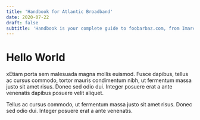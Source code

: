 ```yaml
---
title: 'Handbook for Atlantic Broadband'
date: 2020-07-22
draft: false
subtitle: 'Handbook is your complete guide to foobarbaz.com, from Imarc.'
---
```


# Hello World

xEtiam porta sem malesuada magna mollis euismod. Fusce dapibus, tellus ac cursus commodo, tortor mauris condimentum nibh, ut fermentum massa justo sit amet risus. Donec sed odio dui. Integer posuere erat a ante venenatis dapibus posuere velit aliquet.

Tellus ac cursus commodo, ut fermentum massa justo sit amet risus. Donec sed odio dui. Integer posuere erat a ante venenatis.

